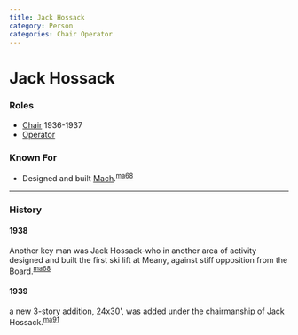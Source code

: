 ```yaml
---
title: Jack Hossack
category: Person
categories: Chair Operator
---
```

# Jack Hossack
### Roles
- [Chair](Chair) 1936-1937
- [Operator](Operator)

### Known For
- Designed and built [Mach](Mach).<sup>[ma68][]</sup>

---
### History

#### 1938

Another key man was Jack Hossack-who in another area of activity designed and built the first ski lift at Meany, against stiff opposition from the Board.<sup>[ma68][]</sup>

#### 1939

a new 3-story addition, 24x30', was added under the chairmanship of Jack Hossack.<sup>[ma91][]</sup>


[ma68]: Mountaineer-Annual#1968
[ma91]: Mountaineer-Annual#1991
